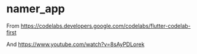 # namer_app

From https://codelabs.developers.google.com/codelabs/flutter-codelab-first

And https://www.youtube.com/watch?v=8sAyPDLorek